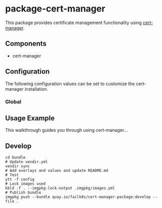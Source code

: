 # package-cert-manager

This package provides certificate management functionality using [cert-manager](https://cert-manager.io/docs/).

## Components

* cert-manager

## Configuration

The following configuration values can be set to customize the cert-manager installation.

### Global

## Usage Example

This walkthrough guides you through using cert-manager...


## Develop

```
cd bundle
# Update vendir.yml
vendir sync
# Add overlays and values and update README.md
# Test
ytt -f config
# Lock images used
kbld -f . --imgpkg-lock-output .imgpkg/images.yml
# Publish bundle
imgpkg push --bundle quay.io/failk8s/cert-manager-package:develop --file .
```
